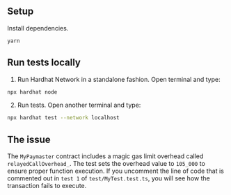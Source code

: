 ## Setup
Install dependencies.
```bash
yarn
```
## Run tests locally
1. Run Hardhat Network in a standalone fashion. Open terminal and type:
```bash
npx hardhat node
```
2. Run tests. Open another terminal and type:
```bash
npx hardhat test --network localhost
```
## The issue
The `MyPaymaster` contract includes a magic gas limit overhead called `relayedCallOverhead_`.
The test sets the overhead value to `105_000` to ensure proper function execution.
If you uncomment the line of code that is commented out in `test 1` of `test/MyTest.test.ts`, you will see how the transaction fails to execute.
